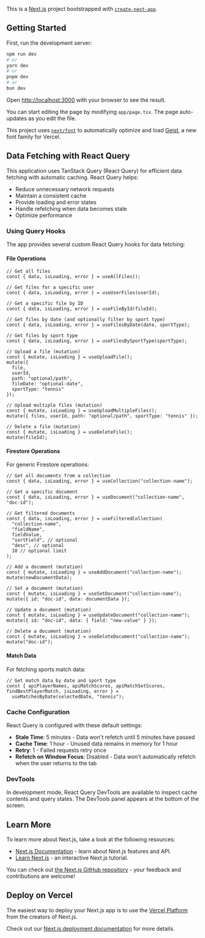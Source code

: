 This is a [Next.js](https://nextjs.org) project bootstrapped with [`create-next-app`](https://nextjs.org/docs/app/api-reference/cli/create-next-app).

## Getting Started

First, run the development server:

```bash
npm run dev
# or
yarn dev
# or
pnpm dev
# or
bun dev
```

Open [http://localhost:3000](http://localhost:3000) with your browser to see the result.

You can start editing the page by modifying `app/page.tsx`. The page auto-updates as you edit the file.

This project uses [`next/font`](https://nextjs.org/docs/app/building-your-application/optimizing/fonts) to automatically optimize and load [Geist](https://vercel.com/font), a new font family for Vercel.

## Data Fetching with React Query

This application uses TanStack Query (React Query) for efficient data fetching with automatic caching. React Query helps:

- Reduce unnecessary network requests
- Maintain a consistent cache
- Provide loading and error states
- Handle refetching when data becomes stale
- Optimize performance

### Using Query Hooks

The app provides several custom React Query hooks for data fetching:

#### File Operations

```tsx
// Get all files
const { data, isLoading, error } = useAllFiles();

// Get files for a specific user
const { data, isLoading, error } = useUserFiles(userId);

// Get a specific file by ID
const { data, isLoading, error } = useFileById(fileId);

// Get files by date (and optionally filter by sport type)
const { data, isLoading, error } = useFilesByDate(date, sportType);

// Get files by sport type
const { data, isLoading, error } = useFilesBySportType(sportType);

// Upload a file (mutation)
const { mutate, isLoading } = useUploadFile();
mutate({
  file,
  userId,
  path: "optional/path",
  fileDate: "optional-date",
  sportType: "tennis"
});

// Upload multiple files (mutation)
const { mutate, isLoading } = useUploadMultipleFiles();
mutate({ files, userId, path: "optional/path", sportType: "tennis" });

// Delete a file (mutation)
const { mutate, isLoading } = useDeleteFile();
mutate(fileId);
```

#### Firestore Operations

For generic Firestore operations:

```tsx
// Get all documents from a collection
const { data, isLoading, error } = useCollection("collection-name");

// Get a specific document
const { data, isLoading, error } = useDocument("collection-name", "doc-id");

// Get filtered documents
const { data, isLoading, error } = useFilteredCollection(
  "collection-name",
  "fieldName",
  fieldValue,
  "sortField", // optional
  "desc", // optional
  10 // optional limit
);

// Add a document (mutation)
const { mutate, isLoading } = useAddDocument("collection-name");
mutate(newDocumentData);

// Set a document (mutation)
const { mutate, isLoading } = useSetDocument("collection-name");
mutate({ id: "doc-id", data: documentData });

// Update a document (mutation)
const { mutate, isLoading } = useUpdateDocument("collection-name");
mutate({ id: "doc-id", data: { field: "new-value" } });

// Delete a document (mutation)
const { mutate, isLoading } = useDeleteDocument("collection-name");
mutate("doc-id");
```

#### Match Data

For fetching sports match data:

```tsx
// Get match data by date and sport type
const { apiPlayerNames, apiMatchScores, apiMatchSetScores, findBestPlayerMatch, isLoading, error } =
  useMatchesByDate(selectedDate, "tennis");
```

### Cache Configuration

React Query is configured with these default settings:

- **Stale Time**: 5 minutes - Data won't refetch until 5 minutes have passed
- **Cache Time**: 1 hour - Unused data remains in memory for 1 hour
- **Retry**: 1 - Failed requests retry once
- **Refetch on Window Focus**: Disabled - Data won't automatically refetch when the user returns to the tab

### DevTools

In development mode, React Query DevTools are available to inspect cache contents and query states. The DevTools panel appears at the bottom of the screen.

## Learn More

To learn more about Next.js, take a look at the following resources:

- [Next.js Documentation](https://nextjs.org/docs) - learn about Next.js features and API.
- [Learn Next.js](https://nextjs.org/learn) - an interactive Next.js tutorial.

You can check out [the Next.js GitHub repository](https://github.com/vercel/next.js) - your feedback and contributions are welcome!

## Deploy on Vercel

The easiest way to deploy your Next.js app is to use the [Vercel Platform](https://vercel.com/new?utm_medium=default-template&filter=next.js&utm_source=create-next-app&utm_campaign=create-next-app-readme) from the creators of Next.js.

Check out our [Next.js deployment documentation](https://nextjs.org/docs/app/building-your-application/deploying) for more details.

